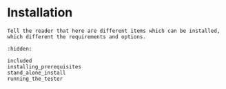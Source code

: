 Installation
============

```{todo}
Tell the reader that here are different items which can be installed, which different the requirements and options.
```

```{toctree}
:hidden:

included
installing_prerequisites
stand_alone_install
running_the_tester
```